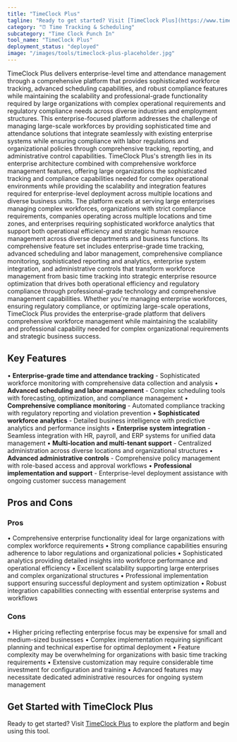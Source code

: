 ```yaml
---
title: "TimeClock Plus"
tagline: "Ready to get started? Visit [TimeClock Plus](https://www.timeclockplus.com) to explore the platform and begin using this tool...."
category: "⏰ Time Tracking & Scheduling"
subcategory: "Time Clock Punch In"
tool_name: "TimeClock Plus"
deployment_status: "deployed"
image: "/images/tools/timeclock-plus-placeholder.jpg"
---
```

TimeClock Plus delivers enterprise-level time and attendance management through a comprehensive platform that provides sophisticated workforce tracking, advanced scheduling capabilities, and robust compliance features while maintaining the scalability and professional-grade functionality required by large organizations with complex operational requirements and regulatory compliance needs across diverse industries and employment structures. This enterprise-focused platform addresses the challenge of managing large-scale workforces by providing sophisticated time and attendance solutions that integrate seamlessly with existing enterprise systems while ensuring compliance with labor regulations and organizational policies through comprehensive tracking, reporting, and administrative control capabilities. TimeClock Plus's strength lies in its enterprise architecture combined with comprehensive workforce management features, offering large organizations the sophisticated tracking and compliance capabilities needed for complex operational environments while providing the scalability and integration features required for enterprise-level deployment across multiple locations and diverse business units. The platform excels at serving large enterprises managing complex workforces, organizations with strict compliance requirements, companies operating across multiple locations and time zones, and enterprises requiring sophisticated workforce analytics that support both operational efficiency and strategic human resource management across diverse departments and business functions. Its comprehensive feature set includes enterprise-grade time tracking, advanced scheduling and labor management, comprehensive compliance monitoring, sophisticated reporting and analytics, enterprise system integration, and administrative controls that transform workforce management from basic time tracking into strategic enterprise resource optimization that drives both operational efficiency and regulatory compliance through professional-grade technology and comprehensive management capabilities. Whether you're managing enterprise workforces, ensuring regulatory compliance, or optimizing large-scale operations, TimeClock Plus provides the enterprise-grade platform that delivers comprehensive workforce management while maintaining the scalability and professional capability needed for complex organizational requirements and strategic business success.

## Key Features

• **Enterprise-grade time and attendance tracking** - Sophisticated workforce monitoring with comprehensive data collection and analysis
• **Advanced scheduling and labor management** - Complex scheduling tools with forecasting, optimization, and compliance management
• **Comprehensive compliance monitoring** - Automated compliance tracking with regulatory reporting and violation prevention
• **Sophisticated workforce analytics** - Detailed business intelligence with predictive analytics and performance insights
• **Enterprise system integration** - Seamless integration with HR, payroll, and ERP systems for unified data management
• **Multi-location and multi-tenant support** - Centralized administration across diverse locations and organizational structures
• **Advanced administrative controls** - Comprehensive policy management with role-based access and approval workflows
• **Professional implementation and support** - Enterprise-level deployment assistance with ongoing customer success management

## Pros and Cons

### Pros
• Comprehensive enterprise functionality ideal for large organizations with complex workforce requirements
• Strong compliance capabilities ensuring adherence to labor regulations and organizational policies
• Sophisticated analytics providing detailed insights into workforce performance and operational efficiency
• Excellent scalability supporting large enterprises and complex organizational structures
• Professional implementation support ensuring successful deployment and system optimization
• Robust integration capabilities connecting with essential enterprise systems and workflows

### Cons
• Higher pricing reflecting enterprise focus may be expensive for small and medium-sized businesses
• Complex implementation requiring significant planning and technical expertise for optimal deployment
• Feature complexity may be overwhelming for organizations with basic time tracking requirements
• Extensive customization may require considerable time investment for configuration and training
• Advanced features may necessitate dedicated administrative resources for ongoing system management

## Get Started with TimeClock Plus

Ready to get started? Visit [TimeClock Plus](https://www.timeclockplus.com) to explore the platform and begin using this tool.
